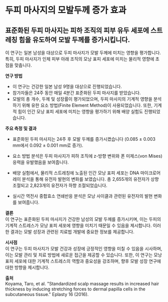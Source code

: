 # 두피 마사지의 모발두께 증가 효과

## 표준화된 두피 마사지는 피하 조직의 피부 유두 세포에 스트레칭 힘을 유도하여 모발 두께를 증가시킵니다.

이 연구는 일본 남성을 대상으로 두피 마사지가 모발 두께에 미치는 영향을 평가합니다. 특히, 두피 마사지가 인체 피부 아래 조직의 모낭 표피 세포에 미치는 물리적 영향에 초점을 맞춥니다.

**연구 방법**

 - 이 연구는 건강한 일본 남성 9명을 대상으로 진행되었습니다. 
 - 참가자들은 24주 동안 매일 4분간 표준화된 두피 마사지를 받았습니다. 
 - 모발의 총 개수, 두께 및 성장률이 평가되었으며, 두피 마사지의 기계적 영향을 분석하기 위해 유한 요소 방법(Finite Element Method)이 사용되었습니다. 또한, 기계적 힘이 인간 모낭 표피 세포에 미치는 영향을 평가하기 위해 배양 실험도 진행되었습니다.

**주요 측정 및 결과**
 - 표준화된 두피 마사지는 24주 후 모발 두께를 증가시켰습니다 (0.085 ± 0.003 mm에서 0.092 ± 0.001 mm로 증가).
 
 - 요소 방법 분석은 두피 마사지가 피하 조직에 z-방향 변위와 폰 미제스(von Mises) 응력을 유발했음을 보여줍니다.
 
 - 배양 실험에서, 물리적 스트레칭에 노출된 인간 모낭 표피 세포는 DNA 마이크로어레이 분석을 통해 유전자 발현의 변화를 보였습니다. 총 2,655개의 유전자가 상향 조절되고 2,823개의 유전자가 하향 조절되었습니다.
 
 - 실시간 역전사 중합효소 연쇄반응 분석은 모낭 사이클과 관련된 유전자의 발현 변화를 보여줍니다.
 
**결론**     
이 연구는 표준화된 두피 마사지가 건강한 남성의 모발 두께를 증가시키며, 이는 두피의 기계적 스트레스가 모낭 표피 세포에 영향을 미치기 때문일 수 있음을 제시합니다. 이러한 결과는 모발 성장과 관련된 치료법 개발에 중요한 정보를 제공합니다.

**시사점**     
이 연구는 두피 마사지가 모발 건강과 성장에 긍정적인 영향을 미칠 수 있음을 시사하며, 이는 모발 관리 및 치료 방법에 새로운 접근을 제공할 수 있습니다. 또한, 이 연구는 모낭 표피 세포에 대한 기계적 스트레스의 역할과 중요성을 강조하며, 향후 모발 성장 연구에 대한 방향을 제시합니다.

**출처**    
Koyama, Taro, et al. "Standardized scalp massage results in increased hair thickness by inducing stretching forces to dermal papilla cells in the subcutaneous tissue." Eplasty 16 (2016).
<!--stackedit_data:
eyJoaXN0b3J5IjpbLTYzMTk3NjE0OCwtODQ4OTUzNzYyXX0=
-->